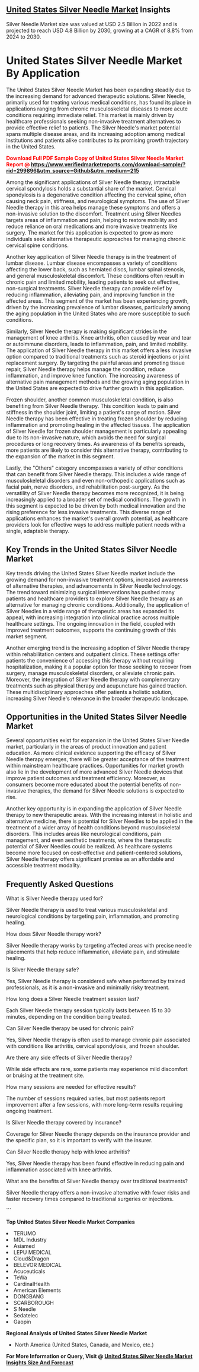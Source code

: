 <h2><a href="https://www.verifiedmarketreports.com/download-sample/?rid=299896&amp;utm_source=Github&amp;utm_medium=215" target="_blank">United States Silver Needle Market</a> Insights</h2><p>Silver Needle Market size was valued at USD 2.5 Billion in 2022 and is projected to reach USD 4.8 Billion by 2030, growing at a CAGR of 8.8% from 2024 to 2030.</p><p> <h1>United States Silver Needle Market By Application</h1> <p>The United States Silver Needle Market has been expanding steadily due to the increasing demand for advanced therapeutic solutions. Silver Needle, primarily used for treating various medical conditions, has found its place in applications ranging from chronic musculoskeletal diseases to more acute conditions requiring immediate relief. This market is mainly driven by healthcare professionals seeking non-invasive treatment alternatives to provide effective relief to patients. The Silver Needle's market potential spans multiple disease areas, and its increasing adoption among medical institutions and patients alike contributes to its promising growth trajectory in the United States. <strong><p><span class=""><span style="color: #ff0000;"><strong>Download Full PDF Sample Copy of United States Silver Needle Market Report</strong> @ </span><a href="https://www.verifiedmarketreports.com/download-sample/?rid=299896&amp;utm_source=Github&amp;utm_medium=215" target="_blank">https://www.verifiedmarketreports.com/download-sample/?rid=299896&amp;utm_source=Github&amp;utm_medium=215</a></span></p></strong></p> <p>Among the significant applications of Silver Needle therapy, intractable cervical spondylosis holds a substantial share of the market. Cervical spondylosis is a degenerative condition affecting the cervical spine, often causing neck pain, stiffness, and neurological symptoms. The use of Silver Needle therapy in this area helps manage these symptoms and offers a non-invasive solution to the discomfort. Treatment using Silver Needles targets areas of inflammation and pain, helping to restore mobility and reduce reliance on oral medications and more invasive treatments like surgery. The market for this application is expected to grow as more individuals seek alternative therapeutic approaches for managing chronic cervical spine conditions.</p> <p>Another key application of Silver Needle therapy is in the treatment of lumbar disease. Lumbar disease encompasses a variety of conditions affecting the lower back, such as herniated discs, lumbar spinal stenosis, and general musculoskeletal discomfort. These conditions often result in chronic pain and limited mobility, leading patients to seek out effective, non-surgical treatments. Silver Needle therapy can provide relief by reducing inflammation, alleviating pain, and improving function in the affected areas. This segment of the market has been experiencing growth, driven by the increasing prevalence of lumbar diseases, particularly among the aging population in the United States who are more susceptible to such conditions.</p> <p>Similarly, Silver Needle therapy is making significant strides in the management of knee arthritis. Knee arthritis, often caused by wear and tear or autoimmune disorders, leads to inflammation, pain, and limited mobility. The application of Silver Needle therapy in this market offers a less invasive option compared to traditional treatments such as steroid injections or joint replacement surgery. By targeting the painful areas and promoting tissue repair, Silver Needle therapy helps manage the condition, reduce inflammation, and improve knee function. The increasing awareness of alternative pain management methods and the growing aging population in the United States are expected to drive further growth in this application.</p> <p>Frozen shoulder, another common musculoskeletal condition, is also benefiting from Silver Needle therapy. This condition leads to pain and stiffness in the shoulder joint, limiting a patient's range of motion. Silver Needle therapy has been effective in treating frozen shoulder by reducing inflammation and promoting healing in the affected tissues. The application of Silver Needle for frozen shoulder management is particularly appealing due to its non-invasive nature, which avoids the need for surgical procedures or long recovery times. As awareness of its benefits spreads, more patients are likely to consider this alternative therapy, contributing to the expansion of the market in this segment.</p> <p>Lastly, the "Others" category encompasses a variety of other conditions that can benefit from Silver Needle therapy. This includes a wide range of musculoskeletal disorders and even non-orthopedic applications such as facial pain, nerve disorders, and rehabilitation post-surgery. As the versatility of Silver Needle therapy becomes more recognized, it is being increasingly applied to a broader set of medical conditions. The growth in this segment is expected to be driven by both medical innovation and the rising preference for less invasive treatments. This diverse range of applications enhances the market's overall growth potential, as healthcare providers look for effective ways to address multiple patient needs with a single, adaptable therapy.</p> <h2>Key Trends in the United States Silver Needle Market</h2> <p>Key trends driving the United States Silver Needle market include the growing demand for non-invasive treatment options, increased awareness of alternative therapies, and advancements in Silver Needle technology. The trend toward minimizing surgical interventions has pushed many patients and healthcare providers to explore Silver Needle therapy as an alternative for managing chronic conditions. Additionally, the application of Silver Needles in a wide range of therapeutic areas has expanded its appeal, with increasing integration into clinical practice across multiple healthcare settings. The ongoing innovation in the field, coupled with improved treatment outcomes, supports the continuing growth of this market segment.</p> <p>Another emerging trend is the increasing adoption of Silver Needle therapy within rehabilitation centers and outpatient clinics. These settings offer patients the convenience of accessing this therapy without requiring hospitalization, making it a popular option for those seeking to recover from surgery, manage musculoskeletal disorders, or alleviate chronic pain. Moreover, the integration of Silver Needle therapy with complementary treatments such as physical therapy and acupuncture has gained traction. These multidisciplinary approaches offer patients a holistic solution, increasing Silver Needle's relevance in the broader therapeutic landscape.</p> <h2>Opportunities in the United States Silver Needle Market</h2> <p>Several opportunities exist for expansion in the United States Silver Needle market, particularly in the areas of product innovation and patient education. As more clinical evidence supporting the efficacy of Silver Needle therapy emerges, there will be greater acceptance of the treatment within mainstream healthcare practices. Opportunities for market growth also lie in the development of more advanced Silver Needle devices that improve patient outcomes and treatment efficiency. Moreover, as consumers become more educated about the potential benefits of non-invasive therapies, the demand for Silver Needle solutions is expected to rise.</p> <p>Another key opportunity is in expanding the application of Silver Needle therapy to new therapeutic areas. With the increasing interest in holistic and alternative medicine, there is potential for Silver Needles to be applied in the treatment of a wider array of health conditions beyond musculoskeletal disorders. This includes areas like neurological conditions, pain management, and even aesthetic treatments, where the therapeutic potential of Silver Needles could be realized. As healthcare systems become more focused on cost-effective and patient-centered solutions, Silver Needle therapy offers significant promise as an affordable and accessible treatment modality.</p> <h2>Frequently Asked Questions</h2> <p>What is Silver Needle therapy used for?</p> <p>Silver Needle therapy is used to treat various musculoskeletal and neurological conditions by targeting pain, inflammation, and promoting healing.</p> <p>How does Silver Needle therapy work?</p> <p>Silver Needle therapy works by targeting affected areas with precise needle placements that help reduce inflammation, alleviate pain, and stimulate healing.</p> <p>Is Silver Needle therapy safe?</p> <p>Yes, Silver Needle therapy is considered safe when performed by trained professionals, as it is a non-invasive and minimally risky treatment.</p> <p>How long does a Silver Needle treatment session last?</p> <p>Each Silver Needle therapy session typically lasts between 15 to 30 minutes, depending on the condition being treated.</p> <p>Can Silver Needle therapy be used for chronic pain?</p> <p>Yes, Silver Needle therapy is often used to manage chronic pain associated with conditions like arthritis, cervical spondylosis, and frozen shoulder.</p> <p>Are there any side effects of Silver Needle therapy?</p> <p>While side effects are rare, some patients may experience mild discomfort or bruising at the treatment site.</p> <p>How many sessions are needed for effective results?</p> <p>The number of sessions required varies, but most patients report improvement after a few sessions, with more long-term results requiring ongoing treatment.</p> <p>Is Silver Needle therapy covered by insurance?</p> <p>Coverage for Silver Needle therapy depends on the insurance provider and the specific plan, so it is important to verify with the insurer.</p> <p>Can Silver Needle therapy help with knee arthritis?</p> <p>Yes, Silver Needle therapy has been found effective in reducing pain and inflammation associated with knee arthritis.</p> <p>What are the benefits of Silver Needle therapy over traditional treatments?</p> <p>Silver Needle therapy offers a non-invasive alternative with fewer risks and faster recovery times compared to traditional surgeries or injections.</p> ```</p><p><strong>Top United States Silver Needle Market Companies</strong></p><div data-test-id=""><p><li>TERUMO</li><li> MDL Industry</li><li> Asiamed</li><li> LEPU MEDICAL</li><li> Cloud&Dragon</li><li> BELEVOR MEDICAL</li><li> Acuceuticals</li><li> TeWa</li><li> CardinalHealth</li><li> American Elements</li><li> DONGBANG</li><li> SCARBOROUGH</li><li> S Needle</li><li> Sedatelec</li><li> Gaopin</li></p><div><strong>Regional Analysis of&nbsp;United States Silver Needle Market</strong></div><ul><li dir="ltr"><p dir="ltr">North America&nbsp;(United States, Canada, and Mexico, etc.)</p></li></ul><p><strong>For More Information or Query, Visit @&nbsp;</strong><strong><a href="https://www.verifiedmarketreports.com/product/silver-needle-market/?utm_source=Github&amp;utm_medium=215" target="_blank">United States Silver Needle Market Insights Size And Forecast</a></strong></p></div>
